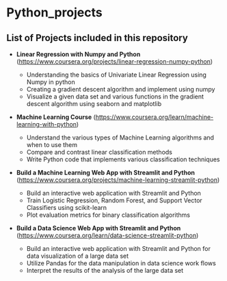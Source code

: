 # Python_projects

## List of Projects included in this repository

- **Linear Regression with Numpy and Python**
(https://www.coursera.org/projects/linear-regression-numpy-python)
  - Understanding the basics of Univariate Linear Regression using Numpy in python
  - Creating a gradient descent algorithm and implement using numpy
  - Visualize a given data set and various functions in the gradient descent algorithm using seaborn and matplotlib
 
- **Machine Learning Course**
(https://www.coursera.org/learn/machine-learning-with-python)
  - Understand the various types of Machine Learning algorithms and when to use them
  - Compare and contrast linear classification methods
  - Write Python code that implements various classification techniques

- **Build a Machine Learning Web App with Streamlit and Python**
(https://www.coursera.org/projects/machine-learning-streamlit-python)
  - Build an interactive web application with Streamlit and Python
  - Train Logistic Regression, Random Forest, and Support Vector Classifiers using scikit-learn
  - Plot evaluation metrics for binary classification algorithms

- **Build a Data Science Web App with Streamlit and Python**
(https://www.coursera.org/learn/data-science-streamlit-python)
  - Build an interactive web application with Streamlit and Python for data visualization of a large data set
  - Utilize Pandas for the data manipulation in data science work flows
  - Interpret the results of the analysis of the large data set
